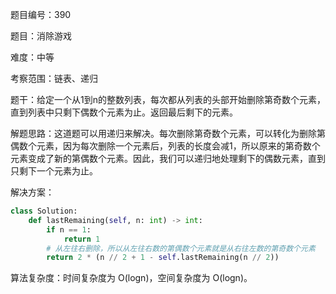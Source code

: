 题目编号：390

题目：消除游戏

难度：中等

考察范围：链表、递归

题干：给定一个从1到n的整数列表，每次都从列表的头部开始删除第奇数个元素，直到列表中只剩下偶数个元素为止。返回最后剩下的元素。

解题思路：这道题可以用递归来解决。每次删除第奇数个元素，可以转化为删除第偶数个元素，因为每次删除一个元素后，列表的长度会减1，所以原来的第奇数个元素变成了新的第偶数个元素。因此，我们可以递归地处理剩下的偶数元素，直到只剩下一个元素为止。

解决方案：

```python
class Solution:
    def lastRemaining(self, n: int) -> int:
        if n == 1:
            return 1
        # 从左往右删除，所以从左往右数的第偶数个元素就是从右往左数的第奇数个元素
        return 2 * (n // 2 + 1 - self.lastRemaining(n // 2))
```

算法复杂度：时间复杂度为 O(logn)，空间复杂度为 O(logn)。